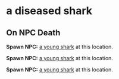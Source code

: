 # a diseased shark
## On NPC Death
  

**Spawn NPC:**  [a young shark](/npc/24121) at this location.

**Spawn NPC:**  [a young shark](/npc/24121) at this location.

**Spawn NPC:**  [a young shark](/npc/24121) at this location.